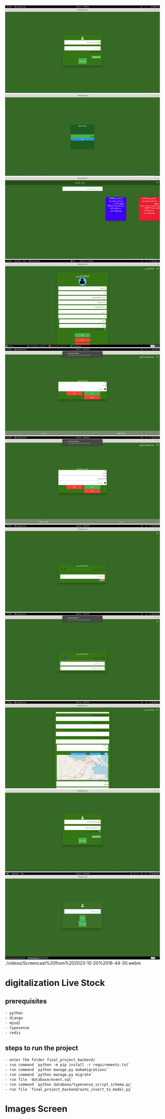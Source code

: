 ![plot](./imageScreenshoot/Screenshot.png)
![plot](./imageScreenshoot/Screenshot%20from%202023-10-14%2011-48-25.png)
![plot](./imageScreenshoot/Screenshot%20from%202023-10-14%2011-48-42.png)
![plot](./imageScreenshoot/Screenshot%20from%202023-10-15%2009-50-20.png)
![plot](./imageScreenshoot/Screenshot%20from%202023-10-21%2014-50-55.png)
![plot](./imageScreenshoot/Screenshot%20from%202023-10-21%2014-51-00.png)
![plot](./imageScreenshoot/Screenshot%20from%202023-10-21%2014-51-10.png)
![plot](./imageScreenshoot/Screenshot%20from%202023-10-21%2014-51-44.png)
![plot](./imageScreenshoot/Screenshot%20from%202023-10-21%2014-52-36.png)
![plot](./imageScreenshoot/Screenshot1.png)
![plot](./imageScreenshoot/Screenshot%20from%202023-12-17%2016-57-02.png)
./videos/Screencast%20from%202023-10-20%2016-44-30.webm
# digitalization Live Stock

##  prerequisites
    - python
    - django
    - mysql
    - typesense
    - redis
## steps to run the project 
    - enter the folder final_project_backend/
    - run command `python -m pip install -r requirements.txt`
    - run command `python manage.py makemigrations``
    - run command `python manage.py migrate`
    - run file `database/event.sql`
    - run command `python database/typesense_script_schema.py`
    - run file `final_project_backend/auto_insert_to_model.py`
# Images Screen

